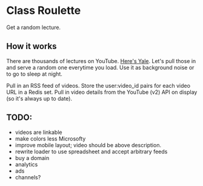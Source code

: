 Class Roulette
==============

Get a random lecture.

How it works
------------

There are thousands of lectures on YouTube. [Here's Yale](http://www.youtube.com/user/YaleCourses). Let's pull those in and serve a random one everytime you load. Use it as background noise or to go to sleep at night.

Pull in an RSS feed of videos. Store the user:video_id pairs for each video URL in a Redis set. Pull in video details from the YouTube (v2) API on display (so it's always up to date).


TODO:
-----

 - videos are linkable
 - make colors less Microsofty
 - improve mobile layout; video should be above description.
 - rewrite loader to use spreadsheet and accept arbitrary feeds
 - buy a domain
 - analytics
 - ads
 - channels?